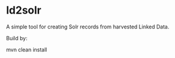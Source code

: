 ld2solr
=======

A simple tool for creating Solr records from harvested Linked Data.

Build by:

   mvn clean install
